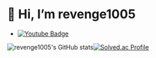 # 👋 Hi, I’m revenge1005
- [![Youtube Badge](https://img.shields.io/badge/Youtube-ff0000?style=flat-square&logo=youtube&link=https://www.youtube.com/c/kyleschool)](https://www.youtube.com/channel/UCJEZDnqD_vEnvUYzF_EWCYQ)
	
<!---
revenge1005/revenge1005 is a ✨ special ✨ repository because its `README.md` (this file) appears on your GitHub profile.
You can click the Preview link to take a look at your changes.
--->


![revenge1005's GitHub stats](https://github-readme-stats.vercel.app/api?username=revenge1005&show_icons=true&theme=radical)[![Solved.ac Profile](http://mazassumnida.wtf/api/v2/generate_badge?boj=shchoi94)](https://solved.ac/shchoi94/)
